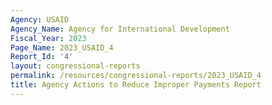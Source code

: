 ```yaml
---
Agency: USAID
Agency_Name: Agency for International Development
Fiscal_Year: 2023
Page_Name: 2023_USAID_4
Report_Id: '4'
layout: congressional-reports
permalink: /resources/congressional-reports/2023_USAID_4
title: Agency Actions to Reduce Improper Payments Report
---
```

